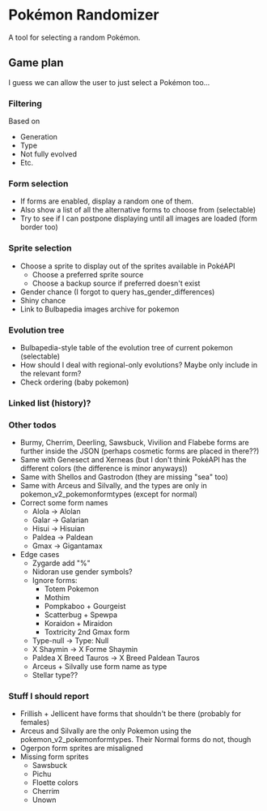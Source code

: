 # Pokémon Randomizer
A tool for selecting a random Pokémon.

## Game plan
I guess we can allow the user to just select a Pokémon too...

### Filtering
Based on
- Generation
- Type
- Not fully evolved
- Etc.

### Form selection
- If forms are enabled, display a random one of them.
- Also show a list of all the alternative forms to choose from (selectable)
- Try to see if I can postpone displaying until all images are loaded (form border too)

### Sprite selection
- Choose a sprite to display out of the sprites available in PokéAPI
  - Choose a preferred sprite source
  - Choose a backup source if preferred doesn't exist
- Gender chance (I forgot to query has_gender_differences)
- Shiny chance
- Link to Bulbapedia images archive for pokemon

### Evolution tree
- Bulbapedia-style table of the evolution tree of current pokemon (selectable)
- How should I deal with regional-only evolutions? Maybe only include in the relevant form?
- Check ordering (baby pokemon)

### Linked list (history)?

### Other todos
- Burmy, Cherrim, Deerling, Sawsbuck, Vivilion and Flabebe forms are further inside the JSON (perhaps cosmetic forms are placed in there??)
- Same with Genesect and Xerneas (but I don't think PokéAPI has the different colors (the difference is minor anyways))
- Same with Shellos and Gastrodon (they are missing "sea" too)
- Same with Arceus and Silvally, and the types are only in pokemon_v2_pokemonformtypes (except for normal)
- Correct some form names
  - Alola -> Alolan
  - Galar -> Galarian
  - Hisui -> Hisuian
  - Paldea -> Paldean
  - Gmax -> Gigantamax
- Edge cases
  - Zygarde add "%"
  - Nidoran use gender symbols?
  - Ignore forms:
    - Totem Pokemon
    - Mothim
    - Pompkaboo + Gourgeist
    - Scatterbug + Spewpa 
    - Koraidon + Miraidon
    - Toxtricity 2nd Gmax form
  - Type-null -> Type: Null
  - X Shaymin -> X Forme Shaymin
  - Paldea X Breed Tauros -> X Breed Paldean Tauros
  - Arceus + Silvally use form name as type
  - Stellar type??

### Stuff I should report
- Frillish + Jellicent have forms that shouldn't be there (probably for females)
- Arceus and Silvally are the only Pokemon using the pokemon_v2_pokemonformtypes. Their Normal forms do not, though
- Ogerpon form sprites are misaligned
- Missing form sprites
  - Sawsbuck
  - Pichu
  - Floette colors
  - Cherrim
  - Unown